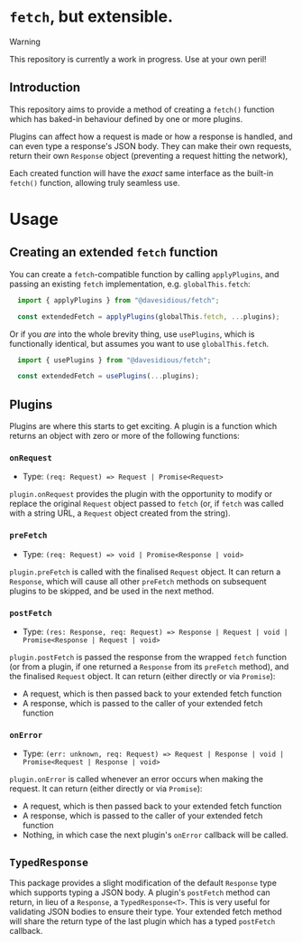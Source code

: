 # `fetch`, but extensible.

> [!WARNING]
> This repository is currently a work in progress.  Use at your own peril!

## Introduction

This repository aims to provide a method of creating a `fetch()` function which has baked-in behaviour defined by one or more plugins.

Plugins can affect how a request is made or how a response is handled, and can even type a response's JSON body.  They can make their own requests, return their own `Response` object (preventing a request hitting the network), 

Each created function will have the _exact_ same interface as the built-in `fetch()` function, allowing truly seamless use.

# Usage

## Creating an extended `fetch` function

You can create a `fetch`-compatible function by calling `applyPlugins`, and passing an existing `fetch` implementation, e.g. `globalThis.fetch`:

```ts
  import { applyPlugins } from "@davesidious/fetch";

  const extendedFetch = applyPlugins(globalThis.fetch, ...plugins);
```

Or if you _are_ into the whole brevity thing, use `usePlugins`, which is functionally identical, but assumes you want to use `globalThis.fetch`.

```ts
  import { usePlugins } from "@davesidious/fetch";

  const extendedFetch = usePlugins(...plugins);
```


## Plugins

Plugins are where this starts to get exciting.  A plugin is a function which returns an object with zero or more of the following functions:

### `onRequest`

* Type: `(req: Request) => Request | Promise<Request>`

`plugin.onRequest` provides the plugin with the opportunity to modify or replace the original `Request` object passed to `fetch` (or, if `fetch` was called with a string URL, a `Request` object created from the string).

### `preFetch`

* Type: `(req: Request) => void | Promise<Response | void>`

`plugin.preFetch` is called with the finalised `Request` object.  It can return a `Response`, which will cause all other `preFetch` methods on subsequent plugins to be skipped, and be used in the next method.

### `postFetch`

* Type: `(res: Response, req: Request) => Response | Request | void | Promise<Response | Request | void>`

`plugin.postFetch` is passed the response from the wrapped `fetch` function (or from a plugin, if one returned a `Response` from its `preFetch` method), and the finalised `Request` object.  It can return (either directly or via `Promise`):

* A request, which is then passed back to your extended fetch function
* A response, which is passed to the caller of your extended fetch function

### `onError`

* Type: `(err: unknown, req: Request) => Request | Response | void | Promise<Request | Response | void>`

`plugin.onError` is called whenever an error occurs when making the request.  It can return (either directly or via `Promise`):

* A request, which is then passed back to your extended fetch function
* A response, which is passed to the caller of your extended fetch function
* Nothing, in which case the next plugin's `onError` callback will be called.

## `TypedResponse`

This package provides a slight modification of the default `Response` type which supports typing a JSON body.  A plugin's `postFetch` method can return, in lieu of a `Response`, a `TypedResponse<T>`.  This is very useful for validating JSON bodies to ensure their type.  Your extended fetch method will share the return type of the last plugin which has a typed `postFetch` callback.